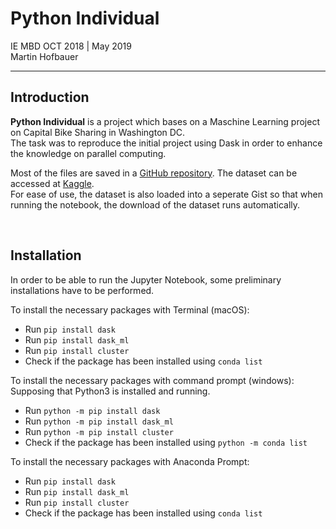 
# Python Individual

IE MBD OCT 2018 | May 2019  
Martin Hofbauer

***

## Introduction
**Python Individual** is a project which bases on a Maschine Learning project on Capital Bike Sharing in Washington DC.  
The task was to reproduce the initial project using Dask in order to enhance the knowledge on parallel computing. 

Most of the files are saved in a [GitHub repository](https://github.com/Hofi45/ie-python-individual). The dataset can be accessed at [Kaggle](https://www.kaggle.com/marklvl/bike-sharing-dataset).  
For ease of use, the dataset is also loaded into a seperate Gist so that when running the notebook, the download of the dataset runs automatically.

&nbsp;  

## Installation

In order to be able to run the Jupyter Notebook, some preliminary installations have to be performed.

To install the necessary packages with Terminal (macOS):
* Run `pip install dask`
* Run `pip install dask_ml`
* Run `pip install cluster`  
* Check if the package has been installed using `conda list`  

To install the necessary packages with command prompt (windows):  
Supposing that Python3 is installed and running.
* Run `python -m pip install dask`
* Run `python -m pip install dask_ml`
* Run `python -m pip install cluster`
* Check if the package has been installed using `python -m conda list`

To install the necessary packages with Anaconda Prompt:
* Run `pip install dask`
* Run `pip install dask_ml`
* Run `pip install cluster`  
* Check if the package has been installed using `conda list`
&nbsp;
